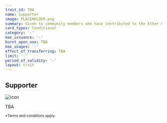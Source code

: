 ```yaml
---
trait_id: TBA
name: Supporter
image: PLACEHOLDER.png
summary: Given to community members who have contributed to the Ether Cards Project
card_types: Conditional
category: '-'
max_issuance: '-'
burnt_upon_use: TBA
max_usages: '-'
effect_of_transferring: TBA
limit: '-'
period_of_validity: '-'
layout: trait
---
```


## Supporter

![icon](/assets/images/trait-icons/{{page.image}})

TBA

<small>*Terms and conditions apply.</small>

